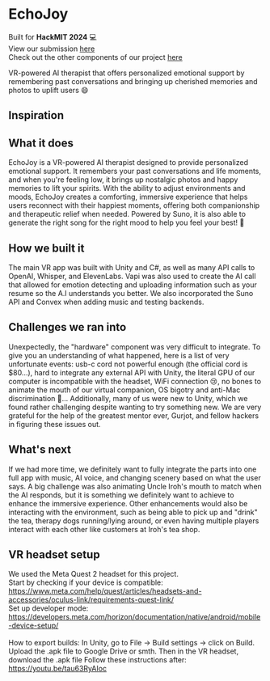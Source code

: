 # EchoJoy

Built for **HackMIT 2024** 💻\
View our submission [here](https://ballot.hackmit.org/project/qyydc-fruuw-uvpbi-suxhg)\
Check out the other components of our project [here](https://github.com/janez45/HackMIT-2024)

VR-powered AI therapist that offers personalized emotional support by remembering past conversations and bringing up cherished memories and photos to uplift users 😄

## Inspiration

## What it does
EchoJoy is a VR-powered AI therapist designed to provide personalized emotional support. It remembers your past conversations and life moments, and when you're feeling low, it brings up nostalgic photos and happy memories to lift your spirits. With the ability to adjust environments and moods, EchoJoy creates a comforting, immersive experience that helps users reconnect with their happiest moments, offering both companionship and therapeutic relief when needed. Powered by Suno, it is also able to generate the right song for the right mood to help you feel your best! 🎵

## How we built it
The main VR app was built with Unity and C#, as well as many API calls to OpenAI, Whisper, and ElevenLabs. Vapi was also used to create the AI call that allowed for emotion detecting and uploading information such as your resume so the A.I understands you better. We also incorporated the Suno API and Convex when adding music and testing backends.

## Challenges we ran into

Unexpectedly, the "hardware" component was very difficult to integrate. To give you an understanding of what happened, here is a list of very unfortunate events: usb-c cord not powerful enough (the official cord is $80...), hard to integrate any external API with Unity, the literal GPU of our computer is incompatible with the headset, WiFi connection 😢, no bones to animate the mouth of our virtual companion, OS bigotry and anti-Mac discrimination 💢... Additionally, many of us were new to Unity, which we found rather challenging despite wanting to try something new. We are very grateful for the help of the greatest mentor ever, Gurjot, and fellow hackers in figuring these issues out.

## What's next 
If we had more time, we definitely want to fully integrate the parts into one full app with music, AI voice, and changing scenery based on what the user says. A big challenge was also animating Uncle Iroh's mouth to match when the AI responds, but it is something we definitely want to achieve to enhance the immersive experience. Other enhancements would also be interacting with the environment, such as being able to pick up and "drink" the tea, therapy dogs running/lying around, or even having multiple players interact with each other like customers at Iroh's tea shop.

## VR headset setup
We used the Meta Quest 2 headset for this project. \
Start by checking if your device is compatible:  https://www.meta.com/help/quest/articles/headsets-and-accessories/oculus-link/requirements-quest-link/ \
Set up developer mode: https://developers.meta.com/horizon/documentation/native/android/mobile-device-setup/ \
\
How to export builds: In Unity, go to File -> Build settings -> click on Build. Upload the .apk file to Google Drive or smth. Then in the VR headset, download the .apk file
Follow these instructions after: https://youtu.be/tau63RyAIoc
